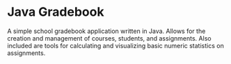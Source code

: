 # Java Gradebook
A simple school gradebook application written in Java. Allows for the creation and management of courses, students, and assignments. Also included are tools for calculating and visualizing basic numeric statistics on assignments.  
